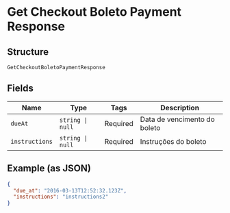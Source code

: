 
# Get Checkout Boleto Payment Response

## Structure

`GetCheckoutBoletoPaymentResponse`

## Fields

| Name | Type | Tags | Description |
|  --- | --- | --- | --- |
| `dueAt` | `string \| null` | Required | Data de vencimento do boleto |
| `instructions` | `string \| null` | Required | Instruções do boleto |

## Example (as JSON)

```json
{
  "due_at": "2016-03-13T12:52:32.123Z",
  "instructions": "instructions2"
}
```

